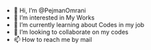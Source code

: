 - 👋 Hi, I’m @PejmanOmrani
- 👀 I’m interested in My Works
- 🌱 I’m currently learning about Codes in my job
- 💞️ I’m looking to collaborate on my codes
- 📫 How to reach me by mail

<!---
PejmanOmrani/PejmanOmrani is a ✨ special ✨ repository because its `README.md` (this file) appears on your GitHub profile.
You can click the Preview link to take a look at your changes.
--->

